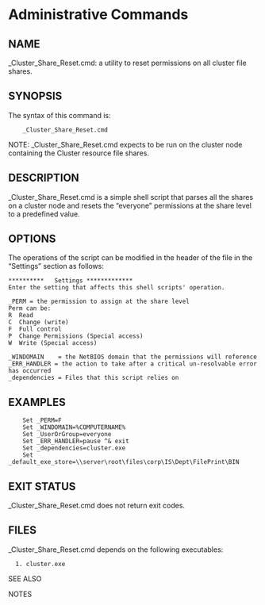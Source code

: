 # Administrative Commands                                       		

## NAME

_Cluster_Share_Reset.cmd: a utility to reset permissions on all cluster file shares.
     
## SYNOPSIS

 The syntax of this command is:
```
	_Cluster_Share_Reset.cmd
```

NOTE: _Cluster_Share_Reset.cmd expects to be run on the cluster node containing the Cluster resource file shares. 

## DESCRIPTION

_Cluster_Share_Reset.cmd  is a simple shell script that parses all the shares on a cluster node and resets the “everyone” permissions at the share level to a predefined value. 

		


## OPTIONS
The operations of the script can be modified in the header of the file in the “Settings” section as follows:
```
**********   Settings *************
Enter the setting that affects this shell scripts' operation.

_PERM = the permission to assign at the share level
Perm can be: 
R  Read
C  Change (write)
F  Full control
P  Change Permissions (Special access)
W  Write (Special access)

_WINDOMAIN    = the NetBIOS domain that the permissions will reference
_ERR_HANDLER = the action to take after a critical un-resolvable error has occurred 
_dependencies = Files that this script relies on
```		


## EXAMPLES
```
	Set _PERM=F
	Set _WINDOMAIN=%COMPUTERNAME%
	Set _UserOrGroup=everyone
	Set _ERR_HANDLER=pause ^& exit
	Set _dependencies=cluster.exe
	Set _default_exe_store=\\server\root\files\corp\IS\Dept\FilePrint\BIN
```
## EXIT STATUS

_Cluster_Share_Reset.cmd does not return exit codes.


## FILES

_Cluster_Share_Reset.cmd depends on the following executables:
```
  1. cluster.exe
```
SEE ALSO



NOTES
